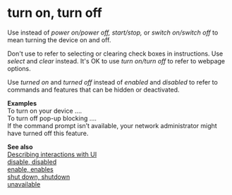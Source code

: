 ﻿# turn on, turn off

Use instead of *power on/power off, start/stop,* or *switch on/switch off* to mean turning the device on and off.

Don't use to refer to selecting or clearing check boxes in instructions. Use *select* and *clear* instead. It's OK to use *turn on/turn off* to refer to webpage options. 

Use *turned on* and *turned off* instead of *enabled* and *disabled* to refer to commands and features that can be hidden or deactivated.

**Examples**  
To turn on your device ….  
To turn off pop-up blocking ….  
If the command prompt isn’t available, your network administrator might have turned off this feature.

**See also**  
[Describing interactions with UI](/style-guide/procedures-instructions/describing-interactions-with-ui)  
[disable, disabled](/style-guide/a-z-word-list-term-collections/d/disable-disabled)  
[enable, enables](/style-guide/a-z-word-list-term-collections/e/enable-enables)  
[shut down, shutdown](/style-guide/a-z-word-list-term-collections/s/shut-down-shutdown)  
[unavailable](/style-guide/a-z-word-list-term-collections/u/unavailable)

